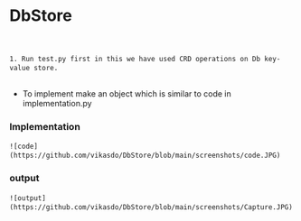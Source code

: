 # DbStore
```


1. Run test.py first in this we have used CRD operations on Db key-value store.
   
```


* To implement make an object which is similar  to code in implementation.py

### Implementation
    ![code](https://github.com/vikasdo/DbStore/blob/main/screenshots/code.JPG)
### output


    ![output](https://github.com/vikasdo/DbStore/blob/main/screenshots/Capture.JPG)
